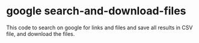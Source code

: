 # google search-and-download-files
 This code to search on google for links and files and save all results in CSV file, and download the files.
